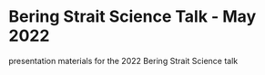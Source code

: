 # Bering Strait Science Talk - May 2022
presentation materials for the 2022 Bering Strait Science talk
